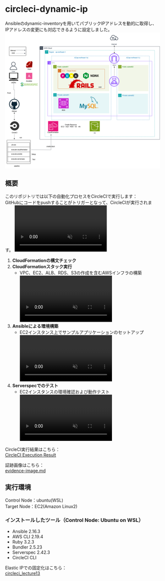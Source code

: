 # circleci-dynamic-ip
Ansibleのdynamic-inventoryを用いてパブリックIPアドレスを動的に取得し、IPアドレスの変更にも対応できるように設定しました。
![構成図](image/img-01_ubuntu.drawio.png)
## 概要
このリポジトリでは以下の自動化プロセスをCircleCIで実行します：  
GitHubにコードをpushすることがトリガーとなって、CircleCIが実行されます。
<video src="https://github.com/user-attachments/assets/9fd21bfa-0783-448f-998f-096877d106d0" autoplay muted></video>
1. **CloudFormationの構文チェック**  
2. **CloudFormationスタック実行**  
   - VPC、EC2、ALB、RDS、S3の作成を含むAWSインフラの構築  
   <video src="https://github.com/user-attachments/assets/874156d4-d53b-4ae4-a84a-4ce1e7522a36" autoplay muted></video>
3. **Ansibleによる環境構築**  
   - EC2インスタンス上でサンプルアプリケーションのセットアップ  
   <video src="https://github.com/user-attachments/assets/9e4d2a9f-22b0-4b14-b043-66a1f58d0f35" autoplay muted></video>
4. **Serverspecでのテスト**  
   - EC2インスタンスの環境確認および動作テスト  
   <video src="https://github.com/user-attachments/assets/ca3f1afc-5da5-4a6f-b791-4289ce3a98f9" autoplay muted></video>

CircleCI実行結果はこちら：  
[CircleCI Execution Result](https://app.circleci.com/pipelines/github/taemimizukura/circleci-dynamic-ip/70/workflows/80438b08-69fb-4c66-ab19-c149d055a44b)  

証跡画像はこちら：  
[evidence-image.md](evidence-image.md)
## 実行環境
Control Node：ubuntu(WSL)  
Target Node：EC2(Amazon Linux2)  

### インストールしたツール（Control Node: Ubuntu on WSL）
- Ansible 2.16.3
- AWS CLI 2.19.4
- Ruby 3.2.3
- Bundler 2.5.23
- Serverspec 2.42.3
- CircleCI CLI

Elastic IPでの固定化はこちら：  
[circleci_lecture13](https://github.com/taemimizukura/circleci_lecture13)
